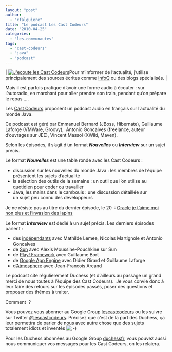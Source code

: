 ```yaml
---
layout: "post"
author: 
  - "cfalguiere"
title: "Le podcast Les Cast Codeurs"
date: "2010-04-25"
categories: 
  - "les-communautes"
tags: 
  - "cast-codeurs"
  - "java"
  - "podcast"
---
```


| [![J'ecoute les Cast Codeurs](/assets/2010/04/2010-04-25-le-podcast-les-cast-codeurs/jecoute_les_castcodeurs_200px.png)](http://lescastcodeurs.com)Pour m’informer de l’actualité, j’utilise principalement des sources écrites comme [InfoQ](http://www.infoq.com/) ou des blogs spécialisés. |

Mais il est parfois pratique d’avoir une forme audio à écouter : sur l’autoradio, en marchant pour aller prendre son train, pendant qu’on prépare le repas ….

Les [Cast Codeurs](http://lescastcodeurs.com/concept/) proposent un podcast audio en français sur l’actualité du monde Java.

Ce podcast est géré par Emmanuel Bernard (JBoss, Hibernate), Guillaume Laforge (VMWare, Groovy),  Antonio Goncalves (freelance, auteur d’ouvrages sur JEE), Vincent Massol (XWiki, Maven).

Selon les épisodes, il s’agit d’un format **_Nouvelles_** ou **_Interview_** sur un sujet précis.

Le format **_Nouvelles_** est une table ronde avec les Cast Codeurs :

- discussion sur les nouvelles du monde Java : les membres de l’équipe présentent les sujets d’actualité
- la sélection des outils de la semaine : un outil que l’on utilise au quotidien pour coder ou travailler
- Java, les mains dans le cambouis : une discussion détaillée sur un sujet peu connu des développeurs

Je ne résiste pas au titre du dernier épisode, le 20  : [Oracle je t’aime moi non plus et l’invasion des lapins](http://lescastcodeurs.com/2010/04/les-cast-codeurs-podcast-episode-20-oracle-je-taime-moi-non-plus-et-linvasion-des-lapins/)

Le format **_Interview_** est dédié à un sujet précis. Les derniers épisodes parlent :

- des [indépendants](http://lescastcodeurs.com/2010/03/les-cast-codeurs-podcast-episode-19-interview-independents-partie-1-mathilde-lemee-nicolas-martignole-et-antonio-goncalves-cassent-du-sucre-sur-les-ssii/) avec Mathilde Lemee, Nicolas Martignole et Antonio Goncalves
- de [Sun](http://lescastcodeurs.com/2010/03/les-cast-codeurs-podcast-episode-18-invite-special-alexis-moussine-pouchkine-de-sun-france-oracle/) avec Alexis Moussine-Pouchkine sur Sun
- de [Play! Framework](http://lescastcodeurs.com/2010/02/les-cast-codeurs-podcast-episode-17-interview-de-guillaume-bort-sur-play-framework/) avec Guillaume Bort
- de [Google App Engine](http://lescastcodeurs.com/2010/01/les-cast-codeurs-podcast-episode-15-interview-de-didier-girard-et-guillaume-laforge-sur-google-app-engine/) avec Didier Girard et Guillaume Laforge
- d’[Atmosphere](http://lescastcodeurs.com/2009/12/les-cast-codeurs-episode-13-interview-de-jean-francois-arcand-sur-atmosphere/) avec Jean-Francois Arcand

Le podcast cite régulièrement Duchess (et d’ailleurs au passage un grand merci de nous toutes à l’équipe des Cast Codeurs).  Je vous convie donc à leur faire des retours sur les épisodes passés, poser des questions et proposer des thèmes à traiter.

Comment  ?

Vous pouvez vous abonner au Google Group [lescastcodeurs](http://groups.google.com/group/lescastcodeurs) ou les suivre sur Twitter [@lescastcodeurs](http://twitter.com/lescastcodeurs). Précisez que c’est de la part des Duchess, ça leur permettra de parler de nous avec autre chose que des sujets totalement idiots et inventés ![;-)](http://jduchess.org/duchess-france/wp-includes/images/smilies/icon_wink.gif)

Pour les Duchess abonnées au Google Group [duchessfr](http://groups.google.fr/group/duchessfr), vous pouvez aussi nous communiquer vos messages pour les Cast Codeurs, on les relaiera.
